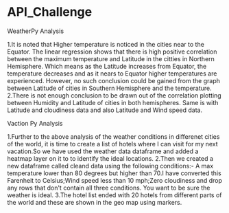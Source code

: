 # API_Challenge

WeatherPy Analysis

1.It is noted that Higher temperature is noticed in the cities near to the Equator.
The linear regression shows that there is high positive correlation between the maximum temperature and Latitude in the citties in Northern Hemisphere.
Which means as the Latitude increases from Equator, the temperature decreases and as it nears to Equator higher temperatures are experienced.
However, no such conclusion could be gained from the graph between Latitude of cities in Southern Hemisphere and the temperature.
2.There is not enough conclusion to be drawn out of the correlation plotting between Humidity and Latitude of cities in both hemispheres.
Same is with Latitude and cloudiness data and also Latitude and Wind speed data.


Vaction Py Analysis

1.Further to the above analysis of the weather conditions in differenet cities of the world, it is time to create a list of hotels where I can visit for my next vacation.So we have used the weather data dataframe and added a heatmap layer on it to to identify the ideal locations.
2.Then we created a new dataframe called cleand data using the following conditions:- A max temperature lower than 80 degrees but higher than 70.I have converted this Farenheit to Celsius;Wind speed less than 10 mph;Zero cloudiness and drop any rows that don't contain all three conditions. You want to be sure the weather is ideal.
3.The hotel list ended with 20 hotels from different parts of the world and these are shown in the geo map using markers.
